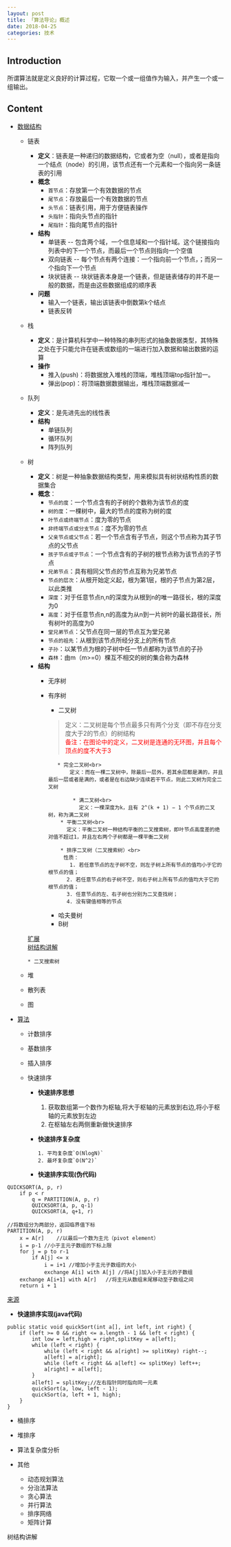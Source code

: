 ```yaml
---
layout: post
title: 「算法导论」概述
date: 2018-04-25
categories: 技术
---
```


## Introduction

所谓算法就是定义良好的计算过程，它取一个或一组值作为输入，并产生一个或一组输出。

## Content

* [数据结构](#数据结构)
  * 链表
     * **定义**：链表是一种递归的数据结构，它或者为空（null），或者是指向一个结点（node）的引用，该节点还有一个元素和一个指向另一条链表的引用
     * **概念**
         * `首节点`：存放第一个有效数据的节点
         * `尾节点`：存放最后一个有效数据的节点
         * `头节点`：链表引用，用于方便链表操作
         * `头指针`：指向头节点的指针
         * `尾指针`：指向尾节点的指针
     * **结构**
         * 单链表 -- 包含两个域，一个信息域和一个指针域。这个链接指向列表中的下一个节点，而最后一个节点则指向一个空值
         * 双向链表 -- 每个节点有两个连接：一个指向前一个节点，；而另一个指向下一个节点
         * 块状链表 -- 块状链表本身是一个链表，但是链表储存的并不是一般的数据，而是由这些数据组成的顺序表
     * **问题**
         * 输入一个链表，输出该链表中倒数第k个结点
         * 链表反转

  * 栈
     * **定义**：是计算机科学中一种特殊的串列形式的抽象数据类型，其特殊之处在于只能允许在链表或数组的一端进行加入数据和输出数据的运算
     * **操作**
         * 推入(push)：将数据放入堆栈的顶端，堆栈顶端top指针加一。
         * 弹出(pop)：将顶端数据数据输出，堆栈顶端数据减一
     
  * 队列
     * **定义**：是先进先出的线性表
     * **结构**
         * 单链队列
         * 循环队列
         * 阵列队列
  * 树
     * **定义**：树是一种抽象数据结构类型，用来模拟具有树状结构性质的数据集合
     * **概念**：
         * `节点的度`：一个节点含有的子树的个数称为该节点的度
         * `树的度`：一棵树中，最大的节点的度称为树的度
         * `叶节点或终端节点`：度为零的节点
         * `非终端节点或分支节点`：度不为零的节点
         * `父亲节点或父节点`：若一个节点含有子节点，则这个节点称为其子节点的父节点
         * `孩子节点或子节点`：一个节点含有的子树的根节点称为该节点的子节点
         * `兄弟节点`：具有相同父节点的节点互称为兄弟节点
         * `节点的层次`：从根开始定义起，根为第1层，根的子节点为第2层，以此类推
         * `深度`：对于任意节点n,n的深度为从根到n的唯一路径长，根的深度为0
         * `高度`：对于任意节点n,n的高度为从n到一片树叶的最长路径长，所有树叶的高度为0
         * `堂兄弟节点`：父节点在同一层的节点互为堂兄弟
         * `节点的祖先`：从根到该节点所经分支上的所有节点
         * `子孙`：以某节点为根的子树中任一节点都称为该节点的子孙
         * `森林`：由m（m>=0）棵互不相交的树的集合称为森林
      * **结构**
         * 无序树
         * 有序树
             * 二叉树
             >定义：二叉树是每个节点最多只有两个分支（即不存在分支度大于2的节点）的树结构<br>
             ><span style="color:red">备注：在图论中的定义，二叉树是连通的无环图，并且每个顶点的度不大于3</span>
              
                  * 完全二叉树<br>
	                  定义：而在一棵二叉树中，除最后一层外，若其余层都是满的，并且最后一层或者是满的，或者是在右边缺少连续若干节点，则此二叉树为完全二叉树
	                 
	                   * 满二叉树<br>
	                     定义：一棵深度为k，且有 2^(k + 1) − 1 个节点的二叉树，称为满二叉树
	               * 平衡二叉树<br>
	                 定义：平衡二叉树一种结构平衡的二叉搜索树，即叶节点高度差的绝对值不超过1，并且左右两个子树都是一棵平衡二叉树
	                 
	               * 排序二叉树（二叉搜索树）<br>
	                性质： 
	                  1. 若任意节点的左子树不空，则左子树上所有节点的值均小于它的根节点的值；
                     2. 若任意节点的右子树不空，则右子树上所有节点的值均大于它的根节点的值；
                     3. 任意节点的左、右子树也分别为二叉查找树；
                     4. 没有键值相等的节点

       
       
             * 哈夫曼树
             * B树

       [扩展](https://zh.wikipedia.org/wiki/树_(数据结构))      
       [树结构讲解](#树结构讲解)   
        
        * 二叉搜索树

  * 堆
  * 散列表
  * 图
* [算法](算法)
  * 计数排序
  * 基数排序
  * 插入排序
  * 快速排序  

	  * **快速排序思想**

		  1. 获取数组第一个数作为枢轴,将大于枢轴的元素放到右边,将小于枢轴的元素放到左边
		  2. 在枢轴左右两侧重新做快速排序

    * **快速排序复杂度**

		  1. 平均复杂度`O(NlogN)`
		  2. 最坏复杂度`O(N^2)`
		
    * **快速排序实现(伪代码)**
		
~~~
QUICKSORT(A, p, r)
    if p < r    
        q = PARTITION(A, p, r)
        QUICKSORT(A, p, q-1)
        QUICKSORT(A, q+1, r)

//将数组分为两部分，返回临界值下标
PARTITION(A, p, r)
    x = A[r]    //以最后一个数为主元（pivot element）
    i = p-1 //小于主元子数组的下标上限
    for j = p to r-1
        if A[j] <= x
            i = i+1 //增加小于主元子数组的大小
            exchange A[i] with A[j] //将A[j]加入小于主元的子数组
    exchange A[i+1] with A[r]   //将主元从数组末尾移动至子数组之间
    return i + 1  
~~~

[来源](http://harttle.land/2015/09/27/quick-sort.html)
		
   * **快速排序实现(java代码)**

~~~
public static void quickSort(int a[], int left, int right) {
    if (left >= 0 && right <= a.length - 1 && left < right) {
        int low = left,high = right,splitKey = a[left];
        while (left < right) {
            while (left < right && a[right] >= splitKey) right--;
            a[left] = a[right];
            while (left < right && a[left] <= splitKey) left++;
            a[right] = a[left];
        }
        a[left] = splitKey;//左右指针同时指向同一元素
        quickSort(a, low, left - 1);
        quickSort(a, left + 1, high);
    }
}
~~~

  * 桶排序
  * 堆排序
  * 算法复杂度分析
  
* 其他
  * 动态规划算法
  * 分治法算法
  * 贪心算法
  * 并行算法
  * 排序网络
  * 矩阵计算

  
  
<span id="树结构讲解">树结构讲解</span>  




